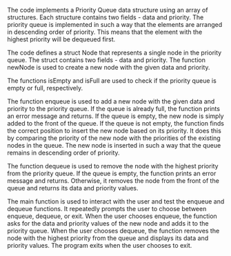 The code implements a Priority Queue data structure using an array of structures. Each structure contains two fields - data and priority. The priority queue is implemented in such a way that the elements are arranged in descending order of priority. This means that the element with the highest priority will be dequeued first.

The code defines a struct Node that represents a single node in the priority queue. The struct contains two fields - data and priority. The function newNode is used to create a new node with the given data and priority.

The functions isEmpty and isFull are used to check if the priority queue is empty or full, respectively.

The function enqueue is used to add a new node with the given data and priority to the priority queue. If the queue is already full, the function prints an error message and returns. If the queue is empty, the new node is simply added to the front of the queue. If the queue is not empty, the function finds the correct position to insert the new node based on its priority. It does this by comparing the priority of the new node with the priorities of the existing nodes in the queue. The new node is inserted in such a way that the queue remains in descending order of priority.

The function dequeue is used to remove the node with the highest priority from the priority queue. If the queue is empty, the function prints an error message and returns. Otherwise, it removes the node from the front of the queue and returns its data and priority values.

The main function is used to interact with the user and test the enqueue and dequeue functions. It repeatedly prompts the user to choose between enqueue, dequeue, or exit. When the user chooses enqueue, the function asks for the data and priority values of the new node and adds it to the priority queue. When the user chooses dequeue, the function removes the node with the highest priority from the queue and displays its data and priority values. The program exits when the user chooses to exit.
